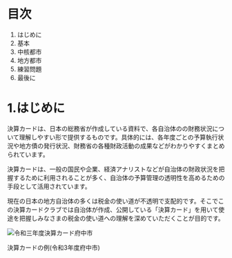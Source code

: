 # 目次

1. はじめに
2. 基本
3. 中核都市
4. 地方都市
5. 練習問題
6. 最後に
 
 
 # 1.はじめに

決算カードは、日本の総務省が作成している資料で、各自治体のの財務状況について理解しやすい形で提供するものです。具体的には、各年度ごとの予算執行状況や地方債の発行状況、財務省の各種財政活動の成果などがわかりやすくまとめられています。

決算カードは、一般の国民や企業、経済アナリストなどが自治体の財政状況を把握するために利用されることが多く、自治体の予算管理の透明性を高めるための手段として活用されています。

現在の日本の地方自治体の多くは税金の使い道が不透明で支配的です。そこでこの決算カードクラブでは自治体が作成、公開している「決算カード」を用いて使途を把握しみなさまの税金の使い道への理解を深めていただくことが目的です。


![令和三年度決算カード府中市](https://github.com/user-attachments/assets/406dccd7-60c5-46cf-a2e3-75c4f35275ce)

決算カードの例(令和3年度府中市)
